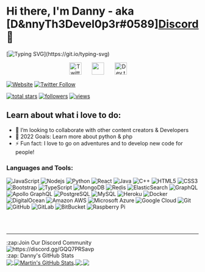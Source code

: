 # Hi there, I'm Danny - aka [D&nnyTh3Devel0p3r#0589][Discord](https://discord.gg/GQQ7PRSavp) 👋 

[![Typing SVG](https://readme-typing-svg.herokuapp.com?color=11F7C3&center=true&vCenter=true&lines=Full+Time+Project+Developer+Lead;Father+and+Partner;Looking+to+collaborate+with+others;I+love+to+go+on+adventures!)](https://git.io/typing-svg)

<!-- Social icons section -->
<p align="center">
  <a href="https://twitter.com/lyraguard"><img width="32px" alt="Twitter" title="Twitter" src="https://i.imgur.com/OXZM1L6.png"/></a>
  &#8287;&#8287;&#8287;&#8287;&#8287;
  <a href="https://discord.gg/Vd8qcKd23z" alt="Dev Pro Tips Discussion & Support Server"><img width="32px" src="https://i.imgur.com/OViZO8J.png"/></a>
  &#8287;&#8287;&#8287;&#8287;&#8287;
  <a href="https://panel.lyraguard.co.uk"><img width="32px" alt="Dev.to" title="LyraGuard Hosting" src="https://i.imgur.com/mVm29vK.png"></a>
  &#8287;&#8287;&#8287;&#8287;&#8287;
</p>

[![Website](https://img.shields.io/website?label=LyraGuard&style=for-the-badge&url=https%3A%2F%2Fpanel.lyraguard.co.uk)](https://panel.lyraguard.co.uk)
[![Twitter Follow](https://img.shields.io/twitter/follow/lyraguard?color=1DA1F2&logo=twitter&style=for-the-badge)](https://twitter.com/intent/follow?original_referer=https%3A%2F%2Fgithub.com%2Flyraguardr&screen_name=lyraguard)
<!-- Social badges section -->
<!-- View counter - https://github.com/dannypilkington/Simple-View-Counter -->
<!-- Star counter - https://github.com/dannypilkington/GitHub-Star-Counter -->
<a href="https://github.com/dannypilkington?tab=repositories&sort=stargazers">
    <img alt="total stars" title="Total stars on GitHub" src="https://custom-icon-badges.herokuapp.com/badge/dynamic/json?logo=star&logoColor=white&color=55960c&labelColor=488207&label=Stars&style=for-the-badge&query=%24.stars&url=https://api.github-star-counter.workers.dev/user/dannypilkington"/></a>
  <a href="https://github.com/dannypilkington?tab=followers">
    <img alt="followers" title="Follow me on Github" src="https://custom-icon-badges.herokuapp.com/github/followers/dannypilkington?color=236ad3&labelColor=1155ba&style=for-the-badge&logo=person-add&label=Follow&logoColor=white"/></a>
  <a href="https://github.com/dannypilkington/Simple-View-Counter">
    <img alt="views" title="GitHub profile views" src="https://freshidea.com/jonah/app/DenverCoder1-profile-views"/></a>
</p>



## Learn about what i love to do:

- 👯 I’m looking to collaborate with other content creators & Developers
- 🥅 2022 Goals: Learn more about python & php
- ⚡ Fun fact: I love to go on adventures and to develop new code for people!

### Languages and Tools:

![JavaScript](https://img.shields.io/badge/-JavaScript-black?style=flat-square&logo=javascript)
![Nodejs](https://img.shields.io/badge/-Nodejs-black?style=flat-square&logo=Node.js)
![Python](https://img.shields.io/badge/-Python-black?style=flat-square&logo=Python)
![React](https://img.shields.io/badge/-React-black?style=flat-square&logo=react)
![Java](https://img.shields.io/badge/-java-E34A86?style=flat-square&logo=java)
![C++](https://img.shields.io/badge/-C++-00599C?style=flat-square&logo=c)
![HTML5](https://img.shields.io/badge/-HTML5-E34F26?style=flat-square&logo=html5&logoColor=white)
![CSS3](https://img.shields.io/badge/-CSS3-1572B6?style=flat-square&logo=css3)
![Bootstrap](https://img.shields.io/badge/-Bootstrap-563D7C?style=flat-square&logo=bootstrap)
![TypeScript](https://img.shields.io/badge/-TypeScript-007ACC?style=flat-square&logo=typescript)
![MongoDB](https://img.shields.io/badge/-MongoDB-black?style=flat-square&logo=mongodb)
![Redis](https://img.shields.io/badge/-Redis-black?style=flat-square&logo=Redis)
![ElasticSearch](https://img.shields.io/badge/-ElasticSearch-005571?style=flat-square&logo=elasticsearch)
![GraphQL](https://img.shields.io/badge/-GraphQL-E10098?style=flat-square&logo=graphql)
![Apollo GraphQL](https://img.shields.io/badge/-Apollo%20GraphQL-311C87?style=flat-square&logo=apollo-graphql)
![PostgreSQL](https://img.shields.io/badge/-PostgreSQL-336791?style=flat-square&logo=postgresql)
![MySQL](https://img.shields.io/badge/-MySQL-black?style=flat-square&logo=mysql)
![Heroku](https://img.shields.io/badge/-Heroku-430098?style=flat-square&logo=heroku)
![Docker](https://img.shields.io/badge/-Docker-black?style=flat-square&logo=docker)
![DigitalOcean](https://img.shields.io/badge/-Digital%20Ocean-darkblue?style=flat-square&logo=digitalocean)
![Amazon AWS](https://img.shields.io/badge/Amazon%20AWS-232F3E?style=flat-square&logo=amazon-aws)
![Microsoft Azure](https://img.shields.io/badge/Microsoft%20Azure-232F7E?style=flat-square&logo=microsoft-azure)
![Google Cloud](https://img.shields.io/badge/Google%20Cloud-black?style=flat-square&logo=google-cloud)
![Git](https://img.shields.io/badge/-Git-black?style=flat-square&logo=git)
![GitHub](https://img.shields.io/badge/-GitHub-181717?style=flat-square&logo=github)
![GitLab](https://img.shields.io/badge/-GitLab-FCA121?style=flat-square&logo=gitlab)
![BitBucket](https://img.shields.io/badge/-BitBucket-darkblue?style=flat-square&logo=bitbucket)
![Raspberry Pi](https://img.shields.io/badge/-Raspberry%20Pi-C51A4A?style=flat-square&logo=Raspberry-Pi)

<br />
<br />

---


  <summary>:zap:Join Our Discord Community</summary>
  
<img src="https://discordapp.com/api/guilds/1007910062376882226/widget.png?style=banner2" alt="https://discord.gg/GQQ7PRSavp"/>


  <summary>:zap: Danny's GitHub Stats</summary>

  <a href="https://github.com/dannypilkington/LyraGuard">
  <img align="center" src="https://github-readme-stats.vercel.app/api/top-langs/?username=dannypilkington&hide=java,html,tex&title_color=ffffff&text_color=c9cacc&icon_color=2bbc8a&bg_color=1d1f21&langs_count=3" />
</a>
<a href="https://github.com/dannypikington/LyraGuardWebsite">
  <img align="center" src="https://github-readme-stats.vercel.app/api?username=dannypilkington&show_icons=true&line_height=27&count_private=true&title_color=ffffff&text_color=c9cacc&icon_color=2bbc8a&bg_color=1d1f21" alt="Martin's GitHub Stats" />
</a>

<a href="https://github.com/dannypilkington/fivem">
  <img align="center" src="https://github-readme-stats.vercel.app/api/pin/?username=dannypilkington&repo=fivem&title_color=ffffff&text_color=c9cacc&icon_color=2bbc8a&bg_color=1d1f21" />
</a>


<a href="https://github.com/dannypilkington/LyraGuard">
  <img align="center" src="https://github-readme-stats.vercel.app/api/pin/?username=dannypilkington&repo=Lyra-Guard&title_color=ffffff&text_color=c9cacc&icon_color=2bbc8a&bg_color=1d1f21" />
</a>    



[website]: https://panel.lyraguard.co.uk
[course]: http://vsCodeHero.com
[twitter]: https://twitter.com/lyraguard
[youtube]: https://youtube.com/UCot1Zt11Z12HQb2PvrWCyCw
[instagram]: https://instagram.com/danpilkingt0n
